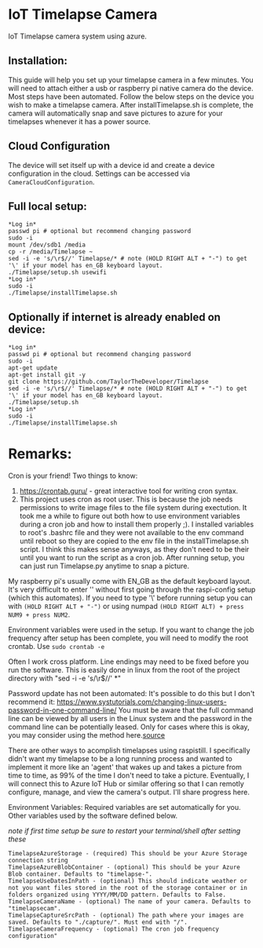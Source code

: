 # IoT Timelapse Camera
IoT Timelapse camera system using azure.

## Installation:
This guide will help you set up your timelapse camera in a few minutes. 
You will need to attach either a usb or raspberry pi native camera do the device.
Most steps have been automated. Follow the below steps on the device you wish to make a timelapse camera.
After installTimelapse.sh is complete, the camera will automatically snap and save pictures to azure for your timelapses whenever it has a power source. 

## Cloud Configuration
The device will set itself up with a device id and create a device configuration in the cloud. Settings can be accessed via `CameraCloudConfiguration`.

## Full local setup:  
`*Log in*`  
`passwd pi # optional but recommend changing password`  
`sudo -i`  
`mount /dev/sdb1 /media`  
`cp -r /media/Timelapse ~`  
`sed -i -e 's/\r$//' Timelapse/* # note (HOLD RIGHT ALT + "-") to get '\' if your model has en_GB keyboard layout.`  
`./Timelapse/setup.sh usewifi`  
`*Log in*`  
`sudo -i`  
`./Timelapse/installTimelapse.sh`  

## Optionally if internet is already enabled on device:  
`*Log in*`  
`passwd pi # optional but recommend changing password`  
`sudo -i`  
`apt-get update`  
`apt-get install git -y`  
`git clone https://github.com/TaylorTheDeveloper/Timelapse`  
`sed -i -e 's/\r$//' Timelapse/* # note (HOLD RIGHT ALT + "-") to get '\' if your model has en_GB keyboard layout.`  
`./Timelapse/setup.sh`  
`*Log in*`  
`sudo -i`  
`./Timelapse/installTimelapse.sh`  

# Remarks:
Cron is your friend! Two things to know:
1) https://crontab.guru/ - great interactive tool for writing cron syntax.
2) This project uses cron as root user. This is because the job needs permissions to write image files to the file system during exectution. It took me a while to figure out both how to use environment variables during a cron job and how to install them properly ;). I installed variables to root's .bashrc file and they were not available to the env command until reboot so they are copied to the env file in the installTimelapse.sh script. I think this makes sense anyways, as they don't need to be their until you want to run the script as a cron job. After running setup, you can just run Timelapse.py anytime to snap a picture.

My raspberry pi's usually come with EN_GB as the default keyboard layout. It's very difficult to enter '\' without first going through the raspi-config setup (which this automates). If you need to type '\\' before running setup you can with `(HOLD RIGHT ALT + "-")` or using numpad `(HOLD RIGHT ALT) + press NUM9 + press NUM2`.

Environment variables were used in the setup. If you want to change the job frequency after setup has been complete, you will need to modify the root crontab. Use `sudo crontab -e`

Often I work cross platform. Line endings may need to be fixed before you run the software. This is easily done in linux from the root of the project directory with "sed -i -e 's/\r$//' *"

Password update has not been automated:
It's possible to do this but I don't recommend it: https://www.systutorials.com/changing-linux-users-password-in-one-command-line/
You must be aware that the full command line can be viewed by all users in the Linux system and the password in the command line can be potentially leased. Only for cases where this is okay, you may consider using the method here.[source](https://www.systutorials.com/changing-linux-users-password-in-one-command-line/)

There are other ways to acomplish timelapses using raspistill. I specifically didn't want my timelapse to be a long running process and wanted to implement it more like an 'agent' that wakes up and takes a picture from time to time, as 99% of the time I don't need to take a picture. Eventually, I will connect this to Azure IoT Hub or similar offering so that I can remotly configure, manage, and view the camera's output. I'll share progress here.

Environment Variables:
Required variables are set automatically for you. Other variables used by the software defined below. 

*note if first time setup be sure to restart your terminal/shell after setting these*

`TimelapseAzureStorage - (required) This should be your Azure Storage connection string`  
`TimelapseAzureBlobContainer - (optional) This should be your Azure Blob container. Defaults to "timelapse-".`  
`TimelapseUseDatesInPath - (optional) This should indicate weather or not you want files stored in the root of the storage container or in folders organized using YYYY/MM/DD pattern. Defaults to False.`  
`TimelapseCameraName - (optional) The name of your camera. Defaults to "timelapsecam".`  
`TimelapseCaptureSrcPath - (optional) The path where your images are saved. Defaults to "./capture/". Must end with "/".`  
`TimelapseCameraFrequency - (optional) The cron job frequency configuration"`  
